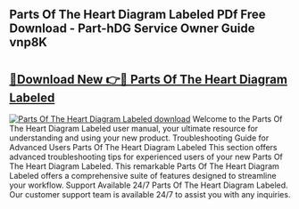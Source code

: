## Parts Of The Heart Diagram Labeled PDf Free Download - Part-hDG Service Owner Guide vnp8K

# <h2><a href="http://dfnhfoi.blite.top/?on=Parts+Of+The+Heart+Diagram+Labeled">🔗Download New 👉🔴 Parts Of The Heart Diagram Labeled</a></h2>

[![Parts Of The Heart Diagram Labeled download](https://i.imgur.com/lujVjoI.png)](http://dfnhfoi.blite.top/?on=Parts+Of+The+Heart+Diagram+Labeled)
Welcome to the Parts Of The Heart Diagram Labeled user manual, your ultimate resource for understanding and using your new product. Troubleshooting Guide for Advanced Users Parts Of The Heart Diagram Labeled This section offers advanced troubleshooting tips for experienced users of your new Parts Of The Heart Diagram Labeled. This remarkable Parts Of The Heart Diagram Labeled offers a comprehensive suite of features designed to streamline your workflow. Support Available 24/7 Parts Of The Heart Diagram Labeled. Our customer support team is available 24/7 to assist you with any inquiries.
